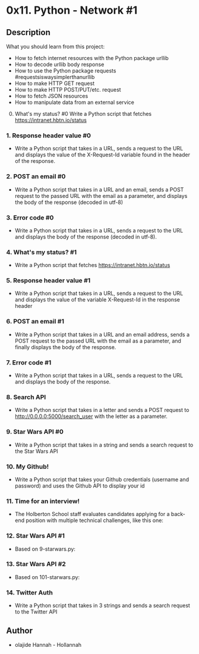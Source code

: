 # 0x11. Python - Network #1
## Description
What you should learn from this project:

* How to fetch internet resources with the Python package urllib
* How to decode urllib body response
* How to use the Python package requests #requestsiswaysimplerthanurllib
* How to make HTTP GET request
* How to make HTTP POST/PUT/etc. request
* How to fetch JSON resources
* How to manipulate data from an external service
0. What's my status? #0
Write a Python script that fetches https://intranet.hbtn.io/status
### 1. Response header value #0
* Write a Python script that takes in a URL, sends a request to the URL and displays the value of the X-Request-Id variable found in the header of the response.
### 2. POST an email #0
* Write a Python script that takes in a URL and an email, sends a POST request to the passed URL with the email as a parameter, and displays the body of the response (decoded in utf-8)
### 3. Error code #0
* Write a Python script that takes in a URL, sends a request to the URL and displays the body of the response (decoded in utf-8).
### 4. What's my status? #1
* Write a Python script that fetches https://intranet.hbtn.io/status
### 5. Response header value #1
* Write a Python script that takes in a URL, sends a request to the URL and displays the value of the variable X-Request-Id in the response header
### 6. POST an email #1
* Write a Python script that takes in a URL and an email address, sends a POST request to the passed URL with the email as a parameter, and finally displays the body of the response.
### 7. Error code #1
* Write a Python script that takes in a URL, sends a request to the URL and displays the body of the response.
### 8. Search API
* Write a Python script that takes in a letter and sends a POST request to http://0.0.0.0:5000/search_user with the letter as a parameter.
### 9. Star Wars API #0
* Write a Python script that takes in a string and sends a search request to the Star Wars API
### 10. My Github!
* Write a Python script that takes your Github credentials (username and password) and uses the Github API to display your id
### 11. Time for an interview!
* The Holberton School staff evaluates candidates applying for a back-end position with multiple technical challenges, like this one:
### 12. Star Wars API #1
* Based on 9-starwars.py:
### 13. Star Wars API #2
* Based on 101-starwars.py:
### 14. Twitter Auth
* Write a Python script that takes in 3 strings and sends a search request to the Twitter API
## Author
  * olajide Hannah - Hollannah

